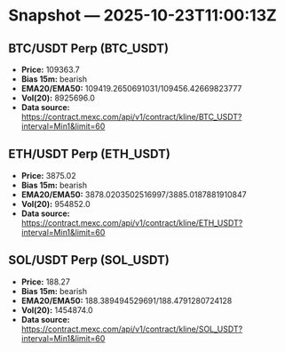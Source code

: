 # Snapshot — 2025-10-23T11:00:13Z

## BTC/USDT Perp (BTC_USDT)
- **Price:** 109363.7
- **Bias 15m:** bearish
- **EMA20/EMA50:** 109419.2650691031/109456.42669823777
- **Vol(20):** 8925696.0
- **Data source:** https://contract.mexc.com/api/v1/contract/kline/BTC_USDT?interval=Min1&limit=60

## ETH/USDT Perp (ETH_USDT)
- **Price:** 3875.02
- **Bias 15m:** bearish
- **EMA20/EMA50:** 3878.0203502516997/3885.0187881910847
- **Vol(20):** 954852.0
- **Data source:** https://contract.mexc.com/api/v1/contract/kline/ETH_USDT?interval=Min1&limit=60

## SOL/USDT Perp (SOL_USDT)
- **Price:** 188.27
- **Bias 15m:** bearish
- **EMA20/EMA50:** 188.389494529691/188.4791280724128
- **Vol(20):** 1454874.0
- **Data source:** https://contract.mexc.com/api/v1/contract/kline/SOL_USDT?interval=Min1&limit=60
